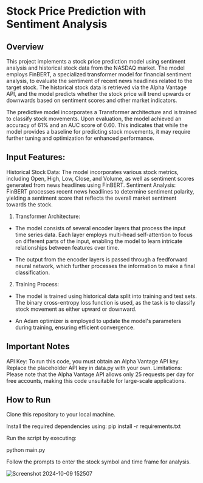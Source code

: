 # Stock Price Prediction with Sentiment Analysis

## Overview
This project implements a stock price prediction model using sentiment analysis and historical stock data from the NASDAQ market. The model employs FinBERT, a specialized transformer model for financial sentiment analysis, to evaluate the sentiment of recent news headlines related to the target stock. The historical stock data is retrieved via the Alpha Vantage API, and the model predicts whether the stock price will trend upwards or downwards based on sentiment scores and other market indicators.

The predictive model incorporates a Transformer architecture and is trained to classify stock movements. Upon evaluation, the model achieved an accuracy of 61% and an AUC score of 0.60. This indicates that while the model provides a baseline for predicting stock movements, it may require further tuning and optimization for enhanced performance.

## Input Features:

Historical Stock Data: The model incorporates various stock metrics, including Open, High, Low, Close, and Volume, as well as sentiment scores generated from news headlines using FinBERT.
Sentiment Analysis: FinBERT processes recent news headlines to determine sentiment polarity, yielding a sentiment score that reflects the overall market sentiment towards the stock.

1. Transformer Architecture:

- The model consists of several encoder layers that process the input time series data. Each layer employs multi-head self-attention to focus on different parts of the input, enabling the model to learn intricate relationships between features over time.
  
- The output from the encoder layers is passed through a feedforward neural network, which further processes the information to make a final classification.
  
2. Training Process:

- The model is trained using historical data split into training and test sets. The binary cross-entropy loss function is used, as the task is to classify stock movement as either upward or downward.
  
- An Adam optimizer is employed to update the model's parameters during training, ensuring efficient convergence.

## Important Notes
API Key: To run this code, you must obtain an Alpha Vantage API key. Replace the placeholder API key in data.py with your own.
Limitations: Please note that the Alpha Vantage API allows only 25 requests per day for free accounts, making this code unsuitable for large-scale applications.

## How to Run

Clone this repository to your local machine.

Install the required dependencies using:
pip install -r requirements.txt

Run the script by executing:

python main.py


Follow the prompts to enter the stock symbol and time frame for analysis.

![Screenshot 2024-10-09 152507](https://github.com/user-attachments/assets/f0397f03-f87c-45c8-ad0f-f1ae71fb93cf)

